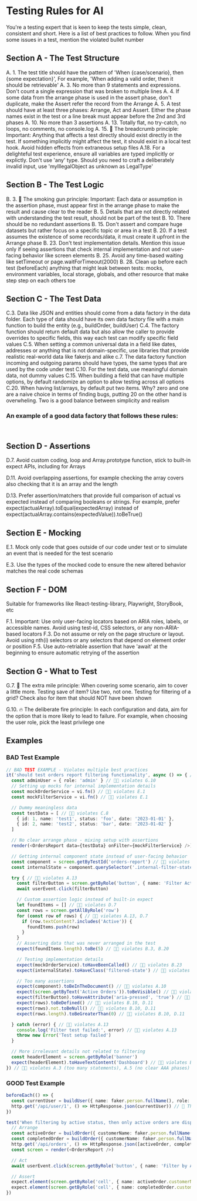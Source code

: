 # Testing Rules for AI

You're a testing expert that is keen to keep the tests simple, clean, consistent and short. Here is a list of best practices to follow. When you find some issues in a test, mention the violated bullet number

## Section A - The Test Structure

A. 1. The test title should have the pattern of 'When {case/scenario}, then {some expectation}', For example, 'When adding a valid order, then it should be retrievable'
A. 3. No more than 9 statements and expressions. Don't count a single expression that was broken to multiple lines
A. 4. If some data from the arrange phase is used in the assert phase, don't duplicate, make the Assert refer the record from the Arrange
A. 5. A test should have at least three phases: Arrange, Act and Assert. Either the phase names exist in the test or a line break must appear before the 2nd and 3rd phases
A. 10. No more than 3 assertions
A. 13. Totally flat, no try-catch, no loops, no comments, no console.log
A. 15. 🥨 The breadcrumb principle: Important: Anything that affects a test directly should exist directly in the test. If something implicitly might affect the test, it should exist in a local test hook. Avoid hidden effects from extraneous setup files
A.18. For a delighteful test experience, ensure all variables are typed implicitly or explictly. Don't use 'any' type. Should you need to craft a deliberately invalid input, use 'myIllegalObject as unknown as LegalType'

## Section B - The Test Logic

B. 3. 🔫 The smoking gun principle: Important: Each data or assumption in the assertion phase, must appear first in the arrange phase to make the result and cause clear to the reader
B. 5. Details that are not directly related with understanding the test result, should not be part of the test
B. 10. There should be no redundant assertions
B. 15. Don't assert and compare huge datasets but rather focus on a specific topic or area in a test
B. 20. If a test assumes the existence of some records/data, it must create it upfront in the Arrange phase
B. 23. Don't test implementation details. Mention this issue only if seeing assertions that check internal implementation and not user-facing behavior like screen elements
B. 25. Avoid any time-based waiting like setTimeout or page.waitForTimeout(2000)
B. 28. Clean up before each test (beforeEach) anything that might leak between tests: mocks, environment variables, local storage, globals, and other resource that make step step on each others toe

## Section C - The Test Data

C.3. Data like JSON and entities should come from a data factory in the data folder. Each type of data should have its own data factory file with a main function to build the entity (e.g., buildOrder, buildUser)
C.4. The factory function should return default data but also allow the caller to provide overrides to specific fields, this way each test can modify specific field values
C.5. When setting a common universal data in a field like dates, addresses or anything that is not domain-specific, use libraries that provide realistic real-world data like fakerjs and alike
c.7. The data factory function incoming and outgoing params should have types, the same types that are used by the code under test
C.10. For the test data, use meaningful domain data, not dummy values
C.15. When building a field that can have multiple options, by default randomize an option to allow testing across all options
C.20. When having list/arrays, by default put two items. Why? zero and one are a naive choice in terms of finding bugs, putting 20 on the other hand is overwheling. Two is a good balance between simplicity and realism

### An example of a good data factory that follows these rules:

```


```

## Section D - Assertions

D.7. Avoid custom coding, loop and Array.prototype function, stick to built-in expect APIs, including for Arrays

D.11. Avoid overlapping assertions, for example checking the array covers also checking that it is an array and the length

D.13. Prefer assertion/matchers that provide full comparison of actual vs expected instead of comparing booleans or strings. For example, prefer expect(actualArray).toEqual(expectedArray) instead of expect(actualArray.contains(expectedValue)).toBeTrue()

## Section E - Mocking

E.1. Mock only code that goes outside of our code under test or to simulate an event that is needed for the test scenario

E.3. Use the types of the mocked code to ensure the new altered behavior matches the real code schemas

## Section F - DOM

Suitable for frameworks like React-testing-library, Playwright, StoryBook, etc

F.1. Important: Use only user-facing locators based on ARIA roles, labels, or accessible names. Avoid using test-id, CSS selectors, or any non-ARIA-based locators
F.3. Do not assume or rely on the page structure or layout. Avoid using nth(i) selectors or any selectors that depend on element order or position
F.5. Use auto-retriable assertion that have 'await' at the beginning to ensure automatic retrying of the assertion

## Section G - What to Test

G.7. 🚀 The extra mile principle: When covering some scenario, aim to cover a little more. Testing save of item? Use two, not one. Testing for filtering of a grid? Check also for item that should NOT have been shown

G.10. 🔥 The deliberate fire principle: In each configuration and data, aim for the option that is more likely to lead to failure. For example, when choosing the user role, pick the least privilege one

## Examples

### BAD Test Example

```typescript
// BAD TEST EXAMPLE - Violates multiple best practices
it('should test orders report filtering functionality', async () => { // 👎🏻 violates A.1
  const adminUser = { role: 'admin' } // 👎🏻 violates G.10
  // Setting up mocks for internal implementation details
  const mockOrderService = vi.fn() // 👎🏻 violates E.1
  const mockFilterService = vi.fn() // 👎🏻 violates E.1

  // Dummy meaningless data
  const testData = [ // 👎🏻 violates C.8
    { id: 1, name: 'test1', status: 'foo', date: '2023-01-01' },
    { id: 2, name: 'test2', status: 'bar', date: '2023-01-02' }
  ]

  // No clear arrange phase - mixing setup with assertions
  render(<OrdersReport data={testData} onFilter={mockFilterService} />)

  // Getting internal component state instead of user-facing behavior
  const component = screen.getByTestId('orders-report') // 👎🏻 violates F.1
  const internalState = component.querySelector('.internal-filter-state') // 👎🏻 violates F.1

  try { // 👎🏻 violates A.13
    const filterButton = screen.getByRole('button', { name: 'Filter Active' })
    await userEvent.click(filterButton)

    // Custom assertion logic instead of built-in expect
    let foundItems = [] // 👎🏻 violates D.7
    const rows = screen.getAllByRole('row')
    for (const row of rows) { // 👎🏻 violates A.13, D.7
      if (row.textContent?.includes('Active')) {
        foundItems.push(row)
      }
    }
    // Asserting data that was never arranged in the test
    expect(foundItems.length).toBe(5) // 👎🏻 violates B.3, B.20

    // Testing implementation details
    expect(mockOrderService).toHaveBeenCalled() // 👎🏻 violates B.23
    expect(internalState).toHaveClass('filtered-state') // 👎🏻 violates B.23

    // Too many assertions
    expect(component).toBeInTheDocument() // 👎🏻 violates A.10
    expect(screen.getByText('Active Orders')).toBeVisible() // 👎🏻 violates A.10
    expect(filterButton).toHaveAttribute('aria-pressed', 'true') // 👎🏻 violates A.10
    expect(rows).toBeDefined() // 👎🏻 violates B.10, D.11
    expect(rows).not.toBeNull() // 👎🏻 violates B.10, D.11
    expect(rows.length).toBeGreaterThan(0) // 👎🏻 violates B.10, D.11

  } catch (error) { // 👎🏻 violates A.13
    console.log('Filter test failed:', error) // 👎🏻 violates A.13
    throw new Error('Test setup failed')
  }

  // More irrelevant details not related to filtering
  const headerElement = screen.getByRole('banner')
  expect(headerElement).toHaveTextContent('Dashboard') // 👎🏻 violates B.5
}) // 👎🏻 violates A.3 (too many statements), A.5 (no clear AAA phases)
```

### GOOD Test Example

```typescript
beforeEach(() => {
  const currentUser = buildUser({ name: faker.person.fullName(), role: 'viewer' }) // 🔥 The deliberate fire principle
  http.get('/api/user/1', () => HttpResponse.json(currentUser)) // 🥨 The breadcrumb principle
})

test('When filtering by active status, then only active orders are displayed', async () => {
  // Arrange
  const activeOrder = buildOrder({ customerName: faker.person.fullName(), status: 'active' })
  const completedOrder = buildOrder({ customerName: faker.person.fullName(), status: 'non-active' }) // 🔫 The smoking gun principle
  http.get('/api/orders', () => HttpResponse.json([activeOrder, completedOrder]))
  const screen = render(<OrdersReport />)

  // Act
  await userEvent.click(screen.getByRole('button', { name: 'Filter by Active' }))

  // Assert
  expect.element(screen.getByRole('cell', { name: activeOrder.customerName })).toBeVisible()
  expect.element(screen.getByRole('cell', { name: completedOrder.customerName })).not.toBeVisible() // 🚀 The extra mile principle
})
```
